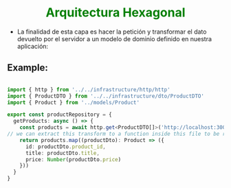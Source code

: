 <h1 style="text-align:center; color:green"> Arquitectura Hexagonal </h1>

- La finalidad de esta capa es hacer la petición y transformar el dato devuelto   por el servidor a un modelo de dominio definido en nuestra aplicación:



 ## Example: 

```typescript // /src/infrastructure/repositories/product.repository.ts

import { http } from '../../infrastructure/http/http'
import { ProductDTO } from '../../infrastructure/dto/ProductDTO'
import { Product } from '../models/Product'

export const productRepository = {
  getProducts: async () => {
    const products = await http.get<ProductDTO[]>('http://localhost:3001/products')
// we can extract this transform to a function inside this file to be reused by different methods
    return products.map((productDto): Product => ({
      id: productDto.product_id,
      title: productDto.title,
      price: Number(productDto.price)
    }))
  }
}
```